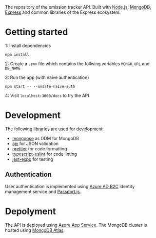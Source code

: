 The repository of the emission tracker API. Built with [Node.js](https://github.com/nodejs), [MongoDB](https://github.com/mongodb), [Express](https://github.com/expressjs) and common libraries of the Express ecosystem.

# Getting started

1: Install dependencies

`npm install`

2: Create a `.env` file which contains the follwing variables `MONGO_URL` and `DB_NAME`

3: Run the app (with naive authentication)

`npm start -- --unsafe-naive-auth`

4: Visit `localhost:3000/docs` to try the API

# Development

The following libraries are used for development:

- [mongoose](https://github.com/Automattic/mongoose) as ODM for MongoDB
- [ajv](https://github.com/ajv-validator) for JSON validation
- [prettier](https://github.com/prettier/prettier) for code formatting
- [typescript-eslint](https://github.com/typescript-eslint/typescript-eslint) for code linting
- [jest-expo](https://github.com/expo/expo/tree/main/packages/jest-expo) for testing

## Authentication

User authentication is implemented using [Azure AD B2C](https://docs.microsoft.com/en-us/azure/active-directory-b2c/) identity management service and [Passport.js](https://github.com/jaredhanson/passport).

# Depolyment

The API is deployed using [Azure App Service](https://docs.microsoft.com/en-us/azure/app-service/). The MongoDB cluster is hosted using [MongoDB Atlas](https://www.mongodb.com/atlas).
